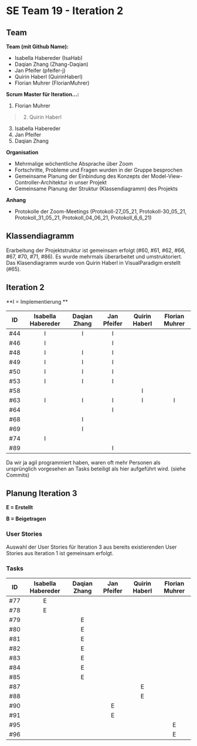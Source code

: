 # SE Team 19 - Iteration 2

## Team

**Team (mit Github Name):**
- Isabella Habereder (IsaHab)
- Daqian Zhang (Zhang-Daqian)
- Jan Pfeifer (pfeifer-j)
- Quirin Haberl (QuirinHaberl)
- Florian Muhrer (FlorianMuhrer)

**Scrum Master für Iteration...:**
1. Florian Muhrer
> 2. Quirin Haberl
3. Isabella Habereder
4. Jan Pfeifer
5. Daqian Zhang

**Organisation**
- Mehrmalige wöchentliche Absprache über Zoom
- Fortschritte, Probleme und Fragen wurden in der Gruppe besprochen
- Gemeinsame Planung der Einbindung des Konzepts der Model-View-Controller-Architektur in unser Projekt
- Gemeinsame Planung der Struktur (Klassendiagramm) des Projekts


**Anhang**
- Protokolle der Zoom-Meetings (Protokoll-27_05_21, Protokoll-30_05_21, Protokoll_31_05_21, Protokoll_04_06_21, Protokoll_6_6_21)

## Klassendiagramm

Erarbeitung der Projektstruktur ist gemeinsam erfolgt (#60, #61, #62, #66, #67, #70, #71, #86). Es wurde mehrmals überarbeitet und umstruktoriert.
Das Klasendiagramm wurde von Quirin Haberl in VisualParadigm erstellt (#65).

## Iteration 2

**I = Implementierung **

| **ID** | Isabella Habereder | Daqian Zhang | Jan Pfeifer | Quirin Haberl | Florian Muhrer|
|:---:|:------------:|:------------:|:------------:|:------------:|:------------:|
| #44 |I|I|I|||
| #46 |I||I|||
| #48 |I|I|I|||
| #49 |I|I|I|||
| #50 |I|I|I|||
| #53 |I|I|I|||
| #58 ||||I||
| #63 |I|I|I|I|I|
| #64 |||I|||
| #68 ||I||||
| #69 ||I||||
| #74 |I|||||
| #89 |||I|||

Da wir ja agil programmiert haben, waren oft mehr Personen als ursprünglich vorgesehen an Tasks beteiligt als hier aufgeführt wird. (siehe Commits)

## Planung Iteration 3

**E = Erstellt**

**B = Beigetragen**

### User Stories

Auswahl der User Stories für Iteration 3 aus bereits existierenden User Stories aus Iteration 1 ist gemeinsam erfolgt.

### Tasks

| **ID** | Isabella Habereder | Daqian Zhang | Jan Pfeifer | Quirin Haberl | Florian Muhrer|
|:---:|:------------:|:------------:|:------------:|:------------:|:------------:|
| #77 |E|||||
| #78 |E|||||
| #79 ||E||||
| #80 ||E||||
| #81 ||E||||
| #82 ||E||||
| #83 ||E||||
| #84 ||E||||
| #85 ||E||||
| #87 ||||E||
| #88 ||||E||
| #90 |||E|||
| #91 |||E|||
| #95 |||||E|
| #96 |||||E|

